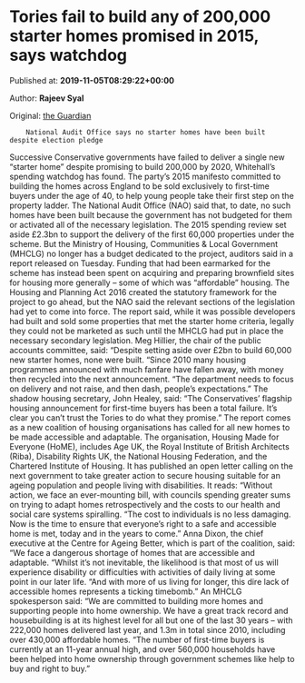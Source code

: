 
# Tories fail to build any of 200,000 starter homes promised in 2015, says watchdog

Published at: **2019-11-05T08:29:22+00:00**

Author: **Rajeev Syal**

Original: [the Guardian](https://www.theguardian.com/society/2019/nov/05/tories-broke-pledge-on-starter-homes-in-2015-manifesto-report-says)


        National Audit Office says no starter homes have been built despite election pledge
      
Successive Conservative governments have failed to deliver a single new “starter home” despite promising to build 200,000 by 2020, Whitehall’s spending watchdog has found.
The party’s 2015 manifesto committed to building the homes across England to be sold exclusively to first-time buyers under the age of 40, to help young people take their first step on the property ladder.
The National Audit Office (NAO) said that, to date, no such homes have been built because the government has not budgeted for them or activated all of the necessary legislation.
The 2015 spending review set aside £2.3bn to support the delivery of the first 60,000 properties under the scheme.
But the Ministry of Housing, Communities & Local Government (MHCLG) no longer has a budget dedicated to the project, auditors said in a report released on Tuesday.
Funding that had been earmarked for the scheme has instead been spent on acquiring and preparing brownfield sites for housing more generally – some of which was “affordable” housing.
The Housing and Planning Act 2016 created the statutory framework for the project to go ahead, but the NAO said the relevant sections of the legislation had yet to come into force.
The report said, while it was possible developers had built and sold some properties that met the starter home criteria, legally they could not be marketed as such until the MHCLG had put in place the necessary secondary legislation.
Meg Hillier, the chair of the public accounts committee, said: “Despite setting aside over £2bn to build 60,000 new starter homes, none were built.
“Since 2010 many housing programmes announced with much fanfare have fallen away, with money then recycled into the next announcement.
“The department needs to focus on delivery and not raise, and then dash, people’s expectations.”
The shadow housing secretary, John Healey, said: “The Conservatives’ flagship housing announcement for first-time buyers has been a total failure. It’s clear you can’t trust the Tories to do what they promise.”
The report comes as a new coalition of housing organisations has called for all new homes to be made accessible and adaptable.
The organisation, Housing Made for Everyone (HoME), includes Age UK, the Royal Institute of British Architects (Riba), Disability Rights UK, the National Housing Federation, and the Chartered Institute of Housing.
It has published an open letter calling on the next government to take greater action to secure housing suitable for an ageing population and people living with disabilities.
It reads: “Without action, we face an ever-mounting bill, with councils spending greater sums on trying to adapt homes retrospectively and the costs to our health and social care systems spiralling.
“The cost to individuals is no less damaging. Now is the time to ensure that everyone’s right to a safe and accessible home is met, today and in the years to come.”
Anna Dixon, the chief executive at the Centre for Ageing Better, which is part of the coalition, said: “We face a dangerous shortage of homes that are accessible and adaptable.
“Whilst it’s not inevitable, the likelihood is that most of us will experience disability or difficulties with activities of daily living at some point in our later life.
“And with more of us living for longer, this dire lack of accessible homes represents a ticking timebomb.”
An MHCLG spokesperson said: “We are committed to building more homes and supporting people into home ownership. We have a great track record and housebuilding is at its highest level for all but one of the last 30 years – with 222,000 homes delivered last year, and 1.3m in total since 2010, including over 430,000 affordable homes.
“The number of first-time buyers is currently at an 11-year annual high, and over 560,000 households have been helped into home ownership through government schemes like help to buy and right to buy.”
